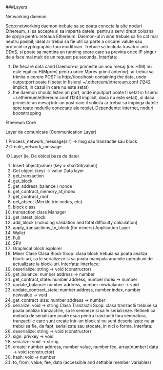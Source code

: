 ###Layers

Networking daemon

Scop:networking daemon trebuie sa se poata conecta la alte noduri Ethereum, si sa accepte si sa imparta datele, pentru a servi drept coloana de sprijin pentru reteaua Ethereum. Daemon-ul in sine trebuie sa fie cat mai neutru posibil; ideal ar trebui sa fie util ca parte a oricarei valute sau protocol cryptographic fara modificari. Trebuie sa includa trasaturi anti DDoS, si poate sa mentina un running score care sa previna orice IP singur de a face mai mult de un request pe secunda.
Interfata:
1.	De fiecare data cand Daemon-ul primeste un nou mesaj (i.e. H(M) nu este egal cu H(Mprev) pentru orice Mprev primit anterior), ar trebui sa trimita o cerere POST la http://localhost: containing the data, unde outputport poate fi setat in fisierul ~/.ethereum/ethereum.conf (1242 implicit, in cazul in care nu este setat)
2.	the daemon should listen on port, unde inputport poate fi setat in fisierul   ~/.ethereum/ethereum.conf (1243 implicit, daca nu este setat), si daca primeste un mesaj intr-un post care il solicita ar trebui sa impinga datele spre toate nodurile conectate ale retelei. Dependente: internet, noduri bootstrapping


Ethereum Core

Layer de comunicare (Communication Layer)

1.Process_network_message(sir) -> msg sau tranzactie sau block
2.Create_network_message

IO Layer (ie. De obicei baza de date)

1.	Insert object(value) (key = sha256(value))
2.	Get object (key) -> value
Data layer
1.	get_transaction
2.	get_block
3.	get_address_balance / nonce
4.	get_contract_memory_at_index
5.	get_contract_root
6.	get_object (Merkle trie nodes, etc)
7.	block class
8.	transaction class
Manager
1.	get_latest_block
2.	add_block (including validation and total difficulty calculation)
3.	apply_transactions_to_block (for miners)
Application Layer
1.	Wallet
2.	Full
3.	SPV
4.	Graphical block explorer
5.	Miner
Clase
Clasa Block
Scop: clasa block trebuia sa poata analiza block-uri, sa le serializeze si sa poata manipula anumite operatiuni de actualizare la block-uri.
Interfata:
Interface:
1.	deserialize: string -> void (constructor)
2.	get_balance: number address -> number
3.	get_contract_state: number address, number index -> number
4.	update_balance: number address, number newbalance -> void
5.	update_contract_state: number address, number index, number newvalue -> void
6.	get_contract_size: number address -> number
7.	serialize: void -> string
Clasa Tranzactii
Scop: clasa tranzactii trebuie sa poata analiza tranzactiile, sa le semneze si sa le serializeze. Retineti ca metoda de serializare poate esua pentru tranzactii fara semnatura, tranzactiile care sunt create intr-un block si nu sunt deserializate nu ar trebui sa fie, de fapt, serializate sau stocate, in nici o forma.
Interfata:
1.	deserialize: string -> void (constructor)
2.	sign: privkey -> void
3.	serialize: void -> string
4.	create: number address, number value, number fee, array[number] data -> void (constructor)
5.	hash: void -> number
6.	to, from, value, fee, data (accessible and settable member variables)
